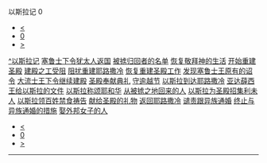 ﻿





 以斯拉记 0




* [<](bible/GEN01.md)
* [0](bible/EZR.md)
* [>](bible/GEN01.md)



[^](bible/index.md)[以斯拉记](EZR01.htm#V0)
[塞鲁士下令犹太人返国](bible/EZR01.md#V0)
[被掳归回者的名单](bible/EZR02.md#V0)
[恢复敬拜神的生活](bible/EZR03.md#V0)
[开始重建圣殿](bible/EZR03.md#V7)
[建殿之工受阻](bible/EZR04.md#V0)
[阻扰重建耶路撒冷](bible/EZR04.md#V5)
[恢复重建圣殿工作](bible/EZR04.md#V23)
[发现塞鲁士王原有的诏令](bible/EZR06.md#V0)
[大流士王下令继续建殿](bible/EZR06.md#V5)
[圣殿奉献典礼](bible/EZR06.md#V12)
[守逾越节](bible/EZR06.md#V18)
[以斯拉到达耶路撒冷](bible/EZR07.md#V0)
[亚达薛西王给以斯拉的文件](bible/EZR07.md#V10)
[以斯拉称颂耶和华](bible/EZR07.md#V26)
[从被掳之地回来的人](bible/EZR08.md#V0)
[以斯拉为圣殿招集利未人](bible/EZR08.md#V14)
[以斯拉领百姓禁食祷告](bible/EZR08.md#V20)
[献给圣殿的礼物](bible/EZR08.md#V23)
[返回耶路撒冷](bible/EZR08.md#V30)
[谴责跟异族通婚](bible/EZR09.md#V0)
[终止与异族通婚的措施](bible/EZR10.md#V0)
[娶外邦女子的人](bible/EZR10.md#V17)

* [<](bible/GEN01.md)
* [0](bible/EZR.md)
* [>](bible/GEN01.md)





---









